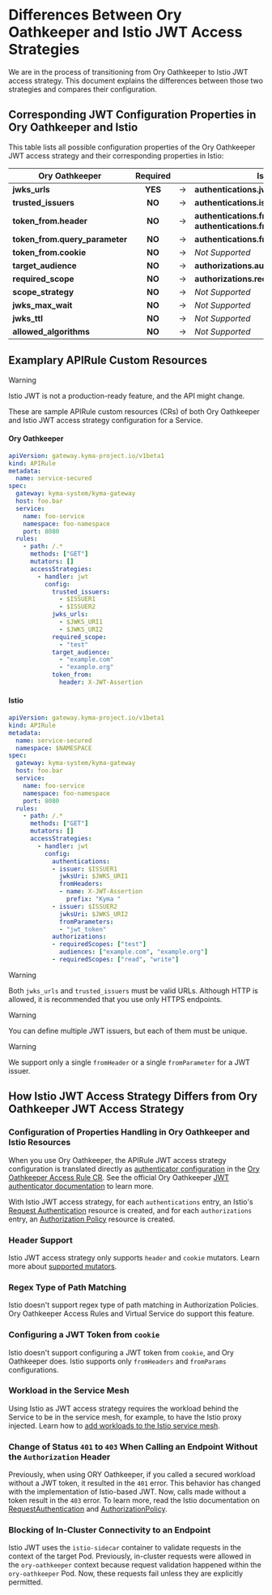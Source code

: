 # Differences Between Ory Oathkeeper and Istio JWT Access Strategies

We are in the process of transitioning from Ory Oathkeeper to Istio JWT access strategy. This document explains the differences between those two strategies and compares their configuration.

## Corresponding JWT Configuration Properties in Ory Oathkeeper and Istio

This table lists all possible configuration properties of the Ory Oathkeeper JWT access strategy and their corresponding properties in Istio:

| Ory Oathkeeper                 | Required  |        | Istio                                                                           | Required |
|--------------------------------|:---------:|--------|---------------------------------------------------------------------------------|:--------:|
| **jwks_urls**                  | **YES**   | &rarr; | **authentications.jwksUri**                                                     | **YES**  |
| **trusted_issuers**            |  **NO**   | &rarr; | **authentications.issuer**                                                      | **YES**  |
| **token_from.header**          |  **NO**   | &rarr; | **authentications.fromHeaders.name**<br/>**authentications.fromHeaders.prefix** |  **NO**  |
| **token_from.query_parameter** |  **NO**   | &rarr; | **authentications.fromParams**                                                  |  **NO**  |
| **token_from.cookie**          |  **NO**   | &rarr; | *Not Supported*                                                                 |  **-**   |
| **target_audience**            |  **NO**   | &rarr; | **authorizations.audiences**                                                    |  **NO**  |
| **required_scope**             |  **NO**   | &rarr; | **authorizations.requiredScopes**                                               |  **NO**  |
| **scope_strategy**             |  **NO**   | &rarr; | *Not Supported*                                                                 |  **-**   |
| **jwks_max_wait**              |  **NO**   | &rarr; | *Not Supported*                                                                 |  **-**   |
| **jwks_ttl**                   |  **NO**   | &rarr; | *Not Supported*                                                                 |  **-**   |
| **allowed_algorithms**         |  **NO**   | &rarr; | *Not Supported*                                                                 |  **-**   |

## Examplary APIRule Custom Resources

> [!WARNING]
>  Istio JWT is not a production-ready feature, and the API might change.

These are sample APIRule custom resources (CRs) of both Ory Oathkeeper and Istio JWT access strategy configuration for a Service.

<!-- tabs:start -->
#### Ory Oathkeeper

```yaml
apiVersion: gateway.kyma-project.io/v1beta1
kind: APIRule
metadata:
  name: service-secured
spec:
  gateway: kyma-system/kyma-gateway
  host: foo.bar
  service:
    name: foo-service
    namespace: foo-namespace
    port: 8080
  rules:
    - path: /.*
      methods: ["GET"]
      mutators: []
      accessStrategies:
        - handler: jwt
          config:
            trusted_issuers:
              - $ISSUER1
              - $ISSUER2
            jwks_urls:
              - $JWKS_URI1
              - $JWKS_URI2
            required_scope:
              - "test"
            target_audience:
              - "example.com"
              - "example.org"
            token_from:
              header: X-JWT-Assertion
```
#### Istio

```yaml
apiVersion: gateway.kyma-project.io/v1beta1
kind: APIRule
metadata:
  name: service-secured
  namespace: $NAMESPACE
spec:
  gateway: kyma-system/kyma-gateway
  host: foo.bar
  service:
    name: foo-service
    namespace: foo-namespace
    port: 8080
  rules:
    - path: /.*
      methods: ["GET"]
      mutators: []
      accessStrategies:
        - handler: jwt
          config:
            authentications:
            - issuer: $ISSUER1
              jwksUri: $JWKS_URI1
              fromHeaders:
              - name: X-JWT-Assertion
                prefix: "Kyma "
            - issuer: $ISSUER2
              jwksUri: $JWKS_URI2
              fromParameters:
              - "jwt_token"
            authorizations:
            - requiredScopes: ["test"]
              audiences: ["example.com", "example.org"]
            - requiredScopes: ["read", "write"]
```
<!-- tabs:end -->

> [!WARNING]
>  Both `jwks_urls` and `trusted_issuers` must be valid URLs. Although HTTP is allowed, it is recommended that you use only HTTPS endpoints. 

> [!WARNING]
>  You can define multiple JWT issuers, but each of them must be unique.

> [!WARNING]
> We support only a single `fromHeader` or a single `fromParameter` for a JWT issuer.

## How Istio JWT Access Strategy Differs from Ory Oathkeeper JWT Access Strategy

### Configuration of Properties Handling in Ory Oathkeeper and Istio Resources

When you use Ory Oathkeeper, the APIRule JWT access strategy configuration is translated directly as [authenticator configuration](https://www.ory.sh/docs/oathkeeper/api-access-rules#handler-configuration) in the [Ory Oathkeeper Access Rule CR](https://www.ory.sh/docs/oathkeeper/api-access-rules). See the official Ory Oathkeeper [JWT authenticator documentation](https://www.ory.sh/docs/oathkeeper/pipeline/authn#jwt) to learn more.

With Istio JWT access strategy, for each `authentications` entry, an Istio's [Request Authentication](https://istio.io/latest/docs/reference/config/security/request_authentication/) resource is created, and for each `authorizations` entry, an [Authorization Policy](https://istio.io/latest/docs/reference/config/security/authorization-policy/) resource is created.

### Header Support
Istio JWT access strategy only supports `header` and `cookie` mutators. Learn more about [supported mutators](04-40-apirule-mutators.md).

### Regex Type of Path Matching
Istio doesn't support regex type of path matching in Authorization Policies. Ory Oathkeeper Access Rules and Virtual Service do support this feature.

### Configuring a JWT Token from `cookie`
Istio doesn't support configuring a JWT token from `cookie`, and Ory Oathkeeper does. Istio supports only `fromHeaders` and `fromParams` configurations.

### Workload in the Service Mesh
Using Istio as JWT access strategy requires the workload behind the Service to be in the service mesh, for example, to have the Istio proxy injected. Learn how to [add workloads to the Istio service mesh](https://istio.io/latest/docs/ops/common-problems/injection/).

### Change of Status `401` to `403` When Calling an Endpoint Without the `Authorization` Header
Previously, when using ORY Oathkeeper, if you called a secured workload without a JWT token, it resulted in the `401` error. This behavior has changed with the implementation of Istio-based JWT. Now, calls made without a token result in the `403` error. To learn more, read the Istio documentation on [RequestAuthentication](https://istio.io/latest/docs/concepts/security/#request-authentication) and [AuthorizationPolicy](https://istio.io/latest/docs/reference/config/security/authorization-policy).

### Blocking of In-Cluster Connectivity to an Endpoint
Istio JWT uses the `istio-sidecar` container to validate requests in the context of the target Pod. Previously, in-cluster requests were allowed in the `ory-oathkeeper` context because request validation happened within the `ory-oathkeeper` Pod. Now, these requests fail unless they are explicitly permitted.


